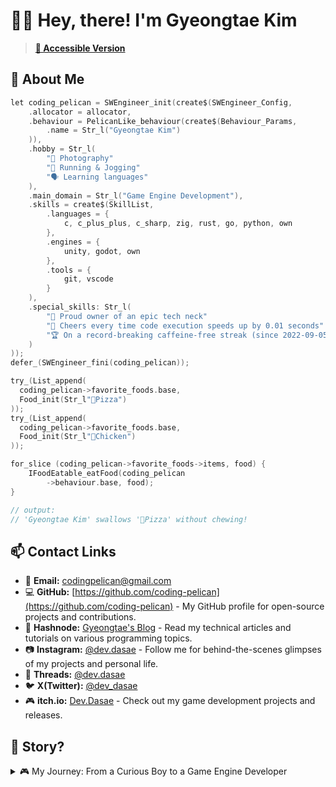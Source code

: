 # 👋🏻 Hey, there! I'm Gyeongtae Kim

> **[🔗 Accessible Version](./README.a11y.md)**
<!--
[Accessible Version for Users with Accessibility Needs]
-->

## 💬 About Me

```c
let coding_pelican = SWEngineer_init(create$(SWEngineer_Config,
    .allocator = allocator,
    .behaviour = PelicanLike_behaviour(create$(Behaviour_Params,
        .name = Str_l("Gyeongtae Kim")
    )),
    .hobby = Str_l(
        "📸 Photography"
        "🏃 Running & Jogging"
        "🗣️ Learning languages"
    ),
    .main_domain = Str_l("Game Engine Development"),
    .skills = create$(SkillList,
        .languages = {
            c, c_plus_plus, c_sharp, zig, rust, go, python, own
        },
        .engines = {
            unity, godot, own
        },
        .tools = {
            git, vscode
        }
    ),
    .special_skills: Str_l(
        "🐢 Proud owner of an epic tech neck"
        "🦖 Cheers every time code execution speeds up by 0.01 seconds"
        "🏆 On a record-breaking caffeine-free streak (since 2022-09-05)"
    )
));
defer_(SWEngineer_fini(coding_pelican));

try_(List_append(
  coding_pelican->favorite_foods.base,
  Food_init(Str_l"🍕Pizza")
));
try_(List_append(
  coding_pelican->favorite_foods.base,
  Food_init(Str_l"🐔Chicken")
));

for_slice (coding_pelican->favorite_foods->items, food) {
    IFoodEatable_eatFood(coding_pelican
        ->behaviour.base, food);
}

// output:
// 'Gyeongtae Kim' swallows '🍕Pizza' without chewing!
```

## 📫 Contact Links

- 📧 **Email:** <codingpelican@gmail.com>
- 💻 **GitHub:** [https://github.com/coding-pelican](https://github.com/coding-pelican) - My GitHub profile for open-source projects and contributions.
- 📝 **Hashnode:** [Gyeongtae's Blog](https://dasae.hashnode.dev/) - Read my technical articles and tutorials on various programming topics.
- 📷 **Instagram:** [@dev.dasae](https://www.instagram.com/dev.dasae) - Follow me for behind-the-scenes glimpses of my projects and personal life.
- 💬 **Threads:** [@dev.dasae](https://www.threads.net/@dev.dasae)
- 🐦 **X(Twitter):** [@dev_dasae](https://x.com/dev_dasae)
- 🎮 **itch.io:** [Dev.Dasae](https://coding-pelican.itch.io/) - Check out my game development projects and releases.

## 📖 Story?

<details>
<summary> 🎮 My Journey: From a Curious Boy to a Game Engine Developer</summary>

### 👦 Once Upon a Time...

There was a young boy with unusual hobbies: DOS game emulation and game localization. He was quite the geek, though he didn't realize it at the time.

One day, curiosity struck him. Instead of developing games within a game development environment, he wondered what it would be like to develop games in the real world.

His best friend encouraged him, "Just give it a try!"
"Why not! Let's do it!" he replied. He stumbled upon a Java-based block-coding app and began his journey into game development.

That young boy, once filled with dreams, is now an engineer who develops his own game engines.

What happened in between? Keep reading to find out!

### From "I'll Make Everything Myself!😆"

> "Who needs a game engine to create a fun game?
> I can create fun games even without a game engine!"
> — The past me

This statement isn't entirely wrong.
The boy disliked dependencies and wanted to build everything from himself.

He actually made a pretty fun game, his first project titled 'We are Going'.

It was fun but full of issues, as you'd expect from a first project:

- 🐌 "A text adventure game dropping to 16 FPS?"
- 🌪️ "The UI elements are flying around!"
- 🤷‍♂️ "All the play story logs are gone!"

### To "I'll Create to Understand Better🤔"
<!--
### To "I'll Create What I Needed to Better Understand🤔"
-->

> "What I cannot create, I do not understand."
> — Richard Feynman

Overwhelmed by bug reports and the worst performance issues across multiple projects, he realized he needed a solid foundation and systematic approach to create stable, high-performance games that could bring his ideas to life.

- He learned half of C (it was harder and less fun than Java).
- Developed simple mini-games (a top-down shooter and a Super Hexagon clone) with Godot.
- Learned C# and Unity.

Feeling stagnant in his learning, he ventured into non-game domains, exploring various languages and frameworks to expand his knowledge.

He faced a common challenge: lack of foundational knowledge, leaving many concepts unclear.

- He delved into algorithms and data structures.
- Studied C++ and participated in informatics Olympiads and various programming competitions.
- Sought to understand computers and paradigms, grasping about memory management and diving into fundamentals of CS, English, discrete mathematics, and programming.

By connecting these dots and revisiting C, the scattered puzzle pieces finally fell into place.

True understanding.
He realized that by directly working with concepts and building things himself, he could gain insights and integrate background knowledge more effectively.

He began to enjoy developing high-quality software more than just high-performance games.

Through numerous collaborations and freelance work, delivering quality softwares to clients became a source of joy, extending beyond just his own games and projects.

### 💻 Technical Perspective

While my main domain remains game development, my approach has evolved.
I still want to create great game software.
Often, this involves using existing game engines,
which led me to build my own.

Understanding the "black box" of game engines is,
I believe, The path to creating great software.

</details>
